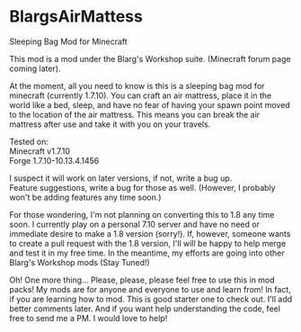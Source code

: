 # BlargsAirMattess
Sleeping Bag Mod for Minecraft

This mod is a mod under the Blarg's Workshop suite. (Minecraft forum page coming later).

At the moment, all you need to know is this is a sleeping bag mod for minecraft (currently 1.7.10).  You can craft an air mattress, place it in the world like a bed, sleep, and have no fear of having your spawn point moved to the location of the air mattress.  This means you can break the air mattress after use and take it with you on your travels.

Tested on:<br/>
Minecraft v1.7.10<br/>
Forge 1.7.10-10.13.4.1456

I suspect it will work on later versions, if not, write a bug up.<br/>
Feature suggestions, write a bug for those as well. (However, I probably won't be adding features any time soon.)

For those wondering, I'm not planning on converting this to 1.8 any time soon.  I currently play on a personal 7.10 server and have no need or immediate desire to make a 1.8 version (sorry!).  If, however, someone wants to create a pull request with the 1.8 version, I'll will be happy to help merge and test it in my free time.  In the meantime, my efforts are going into other Blarg's Workshop mods (Stay Tuned!)

Oh! One more thing... Please, please, please feel free to use this in mod packs!  My mods are for anyone and everyone to use and learn from!  In fact, if you are learning how to mod.  This is good starter one to check out.  I'll add better comments later.  And if you want help understanding the code, feel free to send me a PM.  I would love to help!
